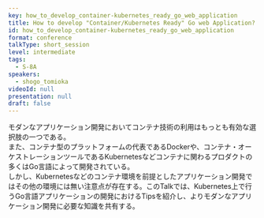 ```yaml
---
key: how_to_develop_container-kubernetes_ready_go_web_application
title: How to develop "Container/Kubernetes Ready" Go web Application?
id: how_to_develop_container-kubernetes_ready_go_web_application
format: conference
talkType: short_session
level: intermediate
tags:
  - S-8A
speakers:
  - shogo_tomioka
videoId: null
presentation: null
draft: false
---
```

モダンなアプリケーション開発においてコンテナ技術の利用はもっとも有効な選択肢の一つである。  
また、コンテナ型のプラットフォームの代表であるDockerや、コンテナ・オーケストレーションツールであるKubernetesなどコンテナに関わるプロダクトの多くはGo言語によって開発されている。  
しかし、Kubernetesなどのコンテナ環境を前提としたアプリケーション開発ではその他の環境には無い注意点が存在する。このTalkでは、Kubernetes上で行うGo言語アプリケーションの開発におけるTipsを紹介し、よりモダンなアプリケーション開発に必要な知識を共有する。
